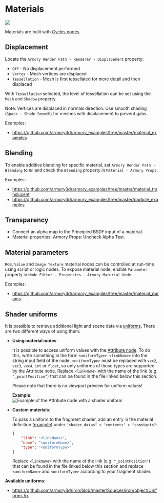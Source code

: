 # Materials

![](https://github.com/armory3d/armory_wiki_images/raw/master/graphics/materials/materials.jpg)

Materials are built with [Cycles nodes](https://docs.blender.org/manual/en/dev/render/cycles/nodes/index.html).

## Displacement

Locate the `Armory Render Path - Renderer - Displacement` property:
- `Off` - No displacement performed
- `Vertex` - Mesh vertices are displaced
- `Tessellation` - Mesh is first tessellated for more detail and then displaced

With `Tessellation` selected, the level of tessellation can be set using the `Mesh` and `Shadow` property.

Note: Vertices are displaced in normals direction. Use smooth shading (`Space - Shade Smooth`) for meshes with displacement to prevent gabs.

Examples:
- https://github.com/armory3d/armory_examples/tree/master/material_examples

## Blending

To enable additive blending for specific material, set `Armory Render Path - Blending` to `On` and check the `Blending` property in `Material - Armory Props`.

Examples:
- https://github.com/armory3d/armory_examples/tree/master/material_translucent
- https://github.com/armory3d/armory_examples/tree/master/particle_examples

## Transparency

- Connect an alpha map to the Principled BSDF input of a material.
- Material properties: Armory Props: Uncheck Alpha Test.

## Material parameters

`RGB`, `Value` and `Image Texture` material nodes can be controlled at run-time using script or logic nodes. To expose material node, enable `Parameter` property in `Node Editor - Properties - Armory Material Node`.

Examples:
- https://github.com/armory3d/armory_examples/tree/master/material_params

## Shader uniforms

It is possible to retrieve additional light and scene data via [uniforms](https://www.khronos.org/opengl/wiki/Uniform_(GLSL)). There are two different ways of using them:

- **Using material nodes**:

  It is possible to access uniform values with the [Attribute node](https://docs.blender.org/manual/en/latest/render/shader_nodes/input/attribute.html). To do this, write something in the form `<uniformType> <linkName>` into the string input field of the node. `<uniformType>` must be replaced with `vec2`, `vec3`, `vec4`, `int` or `float`, so only uniforms of those types are supported by the Attribute node. Replace `<linkName>` with the name of the link (e.g. `"_pointPosition"`) that can be found in the file linked below this section.

  Please note that there is no viewport preview for uniform values!

  **Example**:  
  ![Example of the Attribute node with a shader uniform](https://github.com/armory3d/armory_wiki_images/raw/master/graphics/materials/attribute_node_uniforms.jpg)

- **Custom materials**:

  To pass a uniform to the fragment shader, add an entry in the material definition ([example](https://github.com/armory3d/armory_examples/blob/master/material_shaders/Bundled/MyMaterial/MyMaterial.json)) under `"shader_datas" > "contexts" > "constants"`:

  ```json
  {
      "link": "<linkName>",
      "name": "<uniformName>",
      "type": "<uniformType>"
  }
  ```
  Replace `<linkName>` with the name of the link (e.g. `"_pointPosition"`) that can be found in the file linked below this section and replace `<uniformName>` and `<uniformType>` according to your fragment shader.


**Available uniforms**:
- https://github.com/armory3d/iron/blob/master/Sources/iron/object/Uniforms.hx
